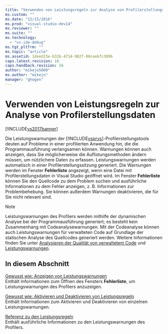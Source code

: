 ```yaml
---
title: "Verwenden von Leistungsregeln zur Analyse von Profilerstellungsdaten | Microsoft Docs"
ms.custom: ""
ms.date: "12/15/2016"
ms.prod: "visual-studio-dev14"
ms.reviewer: ""
ms.suite: ""
ms.technology: 
  - "vs-ide-debug"
ms.tgt_pltfrm: ""
ms.topic: "article"
ms.assetid: 1deed23e-b31b-4714-982f-08ceebfc3096
caps.latest.revision: 16
caps.handback.revision: 16
author: "mikejo5000"
ms.author: "mikejo"
manager: "ghogen"
---
```

# Verwenden von Leistungsregeln zur Analyse von Profilerstellungsdaten
[!INCLUDE[vs2017banner](../code-quality/includes/vs2017banner.md)]

Die Leistungswarnungen der [!INCLUDE[vsprvs](../code-quality/includes/vsprvs_md.md)]\-Profilerstellungstools deuten auf Probleme in einer profilierten Anwendung hin, die die Programmausführung verlangsamen können.  Warnungen können auch anzeigen, dass Sie möglicherweise die Auflistungsmethoden ändern müssen, um nützlichere Daten zu erfassen.  Leistungswarnungen werden automatisch in einer Profilerstellungssitzung generiert.  Die Warnungen werden im Fenster **Fehlerliste** angezeigt, wenn eine Datei mit Profilerstellungsdaten in Visual Studio geöffnet wird.  Im Fenster **Fehlerliste** können Sie den Quellcode zu dem Problem suchen und ausführliche Informationen zu dem Fehler anzeigen, z. B. Informationen zur Problembehebung.  Sie können außerdem Warnungen deaktivieren, die für Sie nicht relevant sind.  
  
> [!NOTE]
>  Leistungswarnungen des Profilers werden mithilfe der dynamischen Analyse bei der Programmausführung generiert; es besteht kein Zusammenhang mit Codeanalysewarnungen.  Mit der Codeanalyse können auch Leistungswarnungen für verwalteten Code auf Grundlage der statischen Analyse des Quellcodes generiert werden.  Weitere Informationen finden Sie unter [Analysieren der Qualität von verwaltetem Code](../code-quality/analyzing-managed-code-quality-by-using-code-analysis.md) und [Leistungswarnungen](../code-quality/performance-warnings.md).  
  
## In diesem Abschnitt  
 [Gewusst wie: Anzeigen von Leistungswarnungen](../profiling/how-to-view-performance-warnings.md)  
 Enthält Informationen zum Öffnen des Fensters **Fehlerliste**, um Leistungswarnungen des Profilers anzuzeigen.  
  
 [Gewusst wie: Aktivieren und Deaktivieren von Leistungsregeln](../profiling/how-to-configure-performance-rules.md)  
 Enthält Informationen zum Aktivieren und Deaktivieren von einzelnen Leistungswarnungen.  
  
 [Referenz zu den Leistungsregeln](../profiling/performance-rules-reference.md)  
 Enthält ausführliche Informationen zu den Leistungswarnungen des Profilers.